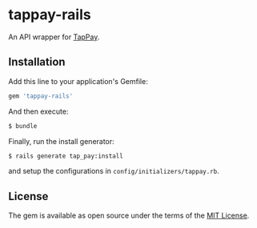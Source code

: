 # tappay-rails

An API wrapper for [TapPay](https://www.tappaysdk.com).


## Installation

Add this line to your application's Gemfile:

```ruby
gem 'tappay-rails'
```

And then execute:

```bash
$ bundle
```

Finally, run the install generator:

```bash
$ rails generate tap_pay:install
```

and setup the configurations in `config/initializers/tappay.rb`.


## License

The gem is available as open source under the terms of the [MIT License](http://opensource.org/licenses/MIT).
